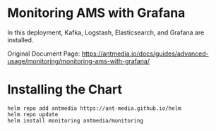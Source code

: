 # Monitoring AMS with Grafana

In this deployment, Kafka, Logstash, Elasticsearch, and Grafana are installed.

Original Document Page: https://antmedia.io/docs/guides/advanced-usage/monitoring/monitoring-ams-with-grafana/

# Installing the Chart

```
helm repo add antmedia https://ant-media.github.io/helm
helm repo update
helm install monitoring antmedia/monitoring
```